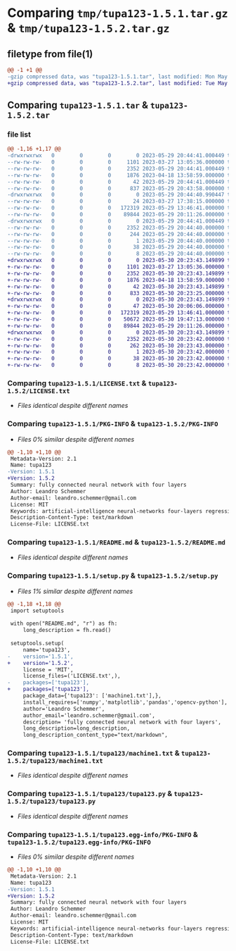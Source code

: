 # Comparing `tmp/tupa123-1.5.1.tar.gz` & `tmp/tupa123-1.5.2.tar.gz`

## filetype from file(1)

```diff
@@ -1 +1 @@
-gzip compressed data, was "tupa123-1.5.1.tar", last modified: Mon May 29 20:44:41 2023, max compression
+gzip compressed data, was "tupa123-1.5.2.tar", last modified: Tue May 30 20:23:43 2023, max compression
```

## Comparing `tupa123-1.5.1.tar` & `tupa123-1.5.2.tar`

### file list

```diff
@@ -1,16 +1,17 @@
-drwxrwxrwx   0        0        0        0 2023-05-29 20:44:41.000449 tupa123-1.5.1/
--rw-rw-rw-   0        0        0     1101 2023-03-27 13:05:36.000000 tupa123-1.5.1/LICENSE.txt
--rw-rw-rw-   0        0        0     2352 2023-05-29 20:44:41.000449 tupa123-1.5.1/PKG-INFO
--rw-rw-rw-   0        0        0     1876 2023-04-18 13:58:59.000000 tupa123-1.5.1/README.md
--rw-rw-rw-   0        0        0       42 2023-05-29 20:44:41.000449 tupa123-1.5.1/setup.cfg
--rw-rw-rw-   0        0        0      837 2023-05-29 20:43:58.000000 tupa123-1.5.1/setup.py
-drwxrwxrwx   0        0        0        0 2023-05-29 20:44:40.990447 tupa123-1.5.1/tupa123/
--rw-rw-rw-   0        0        0       24 2023-03-27 17:38:15.000000 tupa123-1.5.1/tupa123/__init__.py
--rw-rw-rw-   0        0        0   172319 2023-05-29 13:46:41.000000 tupa123-1.5.1/tupa123/machine1.txt
--rw-rw-rw-   0        0        0    89844 2023-05-29 20:11:26.000000 tupa123-1.5.1/tupa123/tupa123.py
-drwxrwxrwx   0        0        0        0 2023-05-29 20:44:41.000449 tupa123-1.5.1/tupa123.egg-info/
--rw-rw-rw-   0        0        0     2352 2023-05-29 20:44:40.000000 tupa123-1.5.1/tupa123.egg-info/PKG-INFO
--rw-rw-rw-   0        0        0      244 2023-05-29 20:44:40.000000 tupa123-1.5.1/tupa123.egg-info/SOURCES.txt
--rw-rw-rw-   0        0        0        1 2023-05-29 20:44:40.000000 tupa123-1.5.1/tupa123.egg-info/dependency_links.txt
--rw-rw-rw-   0        0        0       38 2023-05-29 20:44:40.000000 tupa123-1.5.1/tupa123.egg-info/requires.txt
--rw-rw-rw-   0        0        0        8 2023-05-29 20:44:40.000000 tupa123-1.5.1/tupa123.egg-info/top_level.txt
+drwxrwxrwx   0        0        0        0 2023-05-30 20:23:43.149899 tupa123-1.5.2/
+-rw-rw-rw-   0        0        0     1101 2023-03-27 13:05:36.000000 tupa123-1.5.2/LICENSE.txt
+-rw-rw-rw-   0        0        0     2352 2023-05-30 20:23:43.149899 tupa123-1.5.2/PKG-INFO
+-rw-rw-rw-   0        0        0     1876 2023-04-18 13:58:59.000000 tupa123-1.5.2/README.md
+-rw-rw-rw-   0        0        0       42 2023-05-30 20:23:43.149899 tupa123-1.5.2/setup.cfg
+-rw-rw-rw-   0        0        0      833 2023-05-30 20:23:25.000000 tupa123-1.5.2/setup.py
+drwxrwxrwx   0        0        0        0 2023-05-30 20:23:43.149899 tupa123-1.5.2/tupa123/
+-rw-rw-rw-   0        0        0       47 2023-05-30 20:06:06.000000 tupa123-1.5.2/tupa123/__init__.py
+-rw-rw-rw-   0        0        0   172319 2023-05-29 13:46:41.000000 tupa123-1.5.2/tupa123/machine1.txt
+-rw-rw-rw-   0        0        0    50672 2023-05-30 19:47:13.000000 tupa123-1.5.2/tupa123/tupa12.py
+-rw-rw-rw-   0        0        0    89844 2023-05-29 20:11:26.000000 tupa123-1.5.2/tupa123/tupa123.py
+drwxrwxrwx   0        0        0        0 2023-05-30 20:23:43.149899 tupa123-1.5.2/tupa123.egg-info/
+-rw-rw-rw-   0        0        0     2352 2023-05-30 20:23:42.000000 tupa123-1.5.2/tupa123.egg-info/PKG-INFO
+-rw-rw-rw-   0        0        0      262 2023-05-30 20:23:43.000000 tupa123-1.5.2/tupa123.egg-info/SOURCES.txt
+-rw-rw-rw-   0        0        0        1 2023-05-30 20:23:42.000000 tupa123-1.5.2/tupa123.egg-info/dependency_links.txt
+-rw-rw-rw-   0        0        0       38 2023-05-30 20:23:42.000000 tupa123-1.5.2/tupa123.egg-info/requires.txt
+-rw-rw-rw-   0        0        0        8 2023-05-30 20:23:42.000000 tupa123-1.5.2/tupa123.egg-info/top_level.txt
```

### Comparing `tupa123-1.5.1/LICENSE.txt` & `tupa123-1.5.2/LICENSE.txt`

 * *Files identical despite different names*

### Comparing `tupa123-1.5.1/PKG-INFO` & `tupa123-1.5.2/PKG-INFO`

 * *Files 0% similar despite different names*

```diff
@@ -1,10 +1,10 @@
 Metadata-Version: 2.1
 Name: tupa123
-Version: 1.5.1
+Version: 1.5.2
 Summary: fully connected neural network with four layers
 Author: Leandro Schemmer
 Author-email: leandro.schemmer@gmail.com
 License: MIT
 Keywords: artificial-intelligence neural-networks four-layers regression regression-analysis classification-algorithms tupa123 deep-learning machine-learning data-science artificial-neural-network open-source
 Description-Content-Type: text/markdown
 License-File: LICENSE.txt
```

### Comparing `tupa123-1.5.1/README.md` & `tupa123-1.5.2/README.md`

 * *Files identical despite different names*

### Comparing `tupa123-1.5.1/setup.py` & `tupa123-1.5.2/setup.py`

 * *Files 1% similar despite different names*

```diff
@@ -1,18 +1,18 @@
 import setuptools
 
 with open("README.md", "r") as fh:
     long_description = fh.read()
 
 setuptools.setup(
     name='tupa123',
-    version='1.5.1',
+    version='1.5.2',
     license = 'MIT',
     license_files=('LICENSE.txt',),    
-    packages=['tupa123'],    
+    packages=['tupa123'],
     package_data={'tupa123': ['machine1.txt'],},    
     install_requires=['numpy','matplotlib','pandas','opencv-python'],    
     author='Leandro Schemmer',
     author_email='leandro.schemmer@gmail.com',
     description= 'fully connected neural network with four layers',
     long_description=long_description,
     long_description_content_type="text/markdown",
```

### Comparing `tupa123-1.5.1/tupa123/machine1.txt` & `tupa123-1.5.2/tupa123/machine1.txt`

 * *Files identical despite different names*

### Comparing `tupa123-1.5.1/tupa123/tupa123.py` & `tupa123-1.5.2/tupa123/tupa123.py`

 * *Files identical despite different names*

### Comparing `tupa123-1.5.1/tupa123.egg-info/PKG-INFO` & `tupa123-1.5.2/tupa123.egg-info/PKG-INFO`

 * *Files 0% similar despite different names*

```diff
@@ -1,10 +1,10 @@
 Metadata-Version: 2.1
 Name: tupa123
-Version: 1.5.1
+Version: 1.5.2
 Summary: fully connected neural network with four layers
 Author: Leandro Schemmer
 Author-email: leandro.schemmer@gmail.com
 License: MIT
 Keywords: artificial-intelligence neural-networks four-layers regression regression-analysis classification-algorithms tupa123 deep-learning machine-learning data-science artificial-neural-network open-source
 Description-Content-Type: text/markdown
 License-File: LICENSE.txt
```

